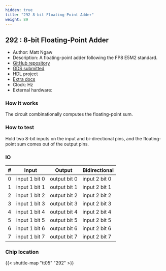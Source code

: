 ```yaml
---
hidden: true
title: "292 8-bit Floating-Point Adder"
weight: 89
---
```


## 292 : 8-bit Floating-Point Adder

* Author: Matt Ngaw
* Description: A floating-point adder following the FP8 E5M2 standard.
* [GitHub repository](https://github.com/mattngaw/98154-tt05-fp8adder)
* [GDS submitted](https://github.com/mattngaw/98154-tt05-fp8adder/actions/runs/6756816850)
* HDL project
* [Extra docs]()
* Clock:  Hz
* External hardware: 



### How it works

The circuit combinationally computes the floating-point sum.


### How to test

Hold two 8-bit inputs on the input and bi-directional pins, and the
floating-point sum comes out of the output pins.


### IO

| # | Input        | Output       | Bidirectional      |
|---|--------------|--------------| -------------------|
| 0 | input 1 bit 0  | output bit 0 | input 2 bit 0 |
| 1 | input 1 bit 1  | output bit 1 | input 2 bit 1 |
| 2 | input 1 bit 2  | output bit 2 | input 2 bit 2 |
| 3 | input 1 bit 3  | output bit 3 | input 2 bit 3 |
| 4 | input 1 bit 4  | output bit 4 | input 2 bit 4 |
| 5 | input 1 bit 5  | output bit 5 | input 2 bit 5 |
| 6 | input 1 bit 6  | output bit 6 | input 2 bit 6 |
| 7 | input 1 bit 7  | output bit 7 | input 2 bit 7 |

### Chip location

{{< shuttle-map "tt05" "292" >}}
